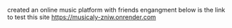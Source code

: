 created an online music platform with friends engangment 
below is the link to test this site
https://musicaly-zniw.onrender.com
